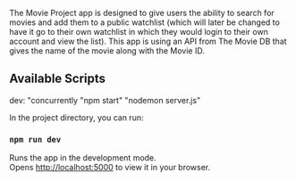 The Movie Project app is designed to give users the ability to search for movies and add them to a public watchlist (which will later be changed to have it go to their own watchlist in which they would login to their own account and view the list). This app is using an API from The Movie DB that gives the name of the movie along with the Movie ID.

## Available Scripts
dev: "concurrently \"npm start\" \"nodemon server.js\"

In the project directory, you can run:

### `npm run dev`

Runs the app in the development mode.\
Opens [http://localhost:5000](http://localhost:5000) to view it in your browser.
